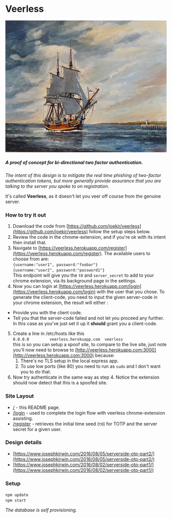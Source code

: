 # Veerless

![Bounty](/public/images/Bounty.jpg "'Bounty', painting of a replica of the Bounty entering the harbour of Ostend, Belgium; by Yasmina (1949- ), a Belgian painter specialized in marines and depictions of tall ships - Creative Commons Attribution 3.0")

##### A proof of concept for bi-directional two factor authentication.
*The intent of this design is to mitigate the real time phishing of two-factor authentication tokens, but more generally provide assurance that you are talking to the server you spoke to on registration.*

It's called **Veerless**, as it doesn't let you veer off course from the genuine server.

### How to try it out

1. Download the code from [https://github.com/joekir/veerless](https://github.com/joekir/veerless) follow the setup steps below.
2. Review the code in the chrome-extension, and if you're ok with its intent then install that.
3. Navigate to [https://veerless.herokuapp.com/register](https://veerless.herokuapp.com/register). The available users to choose from are:             
`{username:"user1", password:"foobar"}`       
`{username:"user2", password:"password1"}`            
This endpoint will give you the `t0` and `server_secret` to add to your chrome extension, via its background page in the settings.
4. Now you can login at [https://veerless.herokuapp.com/login](https://veerless.herokuapp.com/login) with the user that you chose. To generate the client-code, you need to input the given server-code in your chrome extension, the result will either :
  - Provide you with the client code.
  - Tell you that the server-code failed and not let you proceed any further.
In this case as you've just set it up it **should** grant you a client-code.
5. Create a line in /etc/hosts like this       
  `0.0.0.0         veerless.herokuapp.com  veerless`          
   this is so you can setup a spoof site, to compare to the live site, just note you'll now need to browse to [http://veerless.herokuapp.com:3000](http://veerless.herokuapp.com:3000) because:    
   1. There's no TLS setup in the local express app.
   2. To use low ports (like 80) you need to run as `sudo` and I don't want you to do that.
6. Now try authenticate in the same way as step 4. Notice the extension should now detect that this is a spoofed site.


### Site Layout

* [/](https://veerless.herokuapp.com) - this README page.
* [/login](https://veerless.herokuapp.com/login) - used to complete the login flow with veerless chrome-extension assisting.
* [/register](https://veerless.herokuapp.com/register) - retrieves the initial time seed (`t0`) for TOTP and the server secret for a given user.

### Design details
- [https://www.josephkirwin.com/2016/08/05/serverside-otp-part2/](https://www.josephkirwin.com/2016/08/05/serverside-otp-part2/)       
- [https://www.josephkirwin.com/2016/08/02/serverside-otp-part1/](https://www.josephkirwin.com/2016/08/02/serverside-otp-part1/)

### Setup

`npm update`    
`npm start`    

*The database is self provisioning.*
